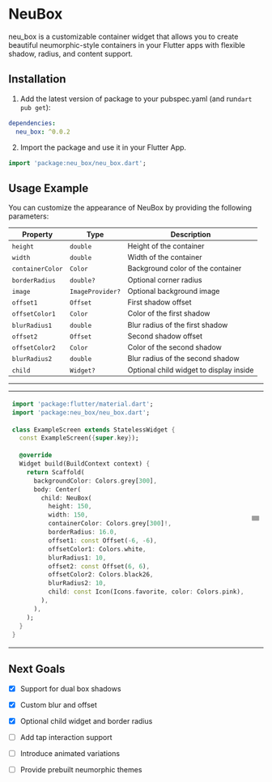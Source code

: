 # NeuBox

neu_box is a customizable container widget that allows you to create beautiful neumorphic-style
containers in your Flutter apps with flexible shadow, radius, and content support.

## Installation

1. Add the latest version of package to your pubspec.yaml (and run`dart pub get`):

```yaml
dependencies:
  neu_box: ^0.0.2
```

2. Import the package and use it in your Flutter App.

```dart
import 'package:neu_box/neu_box.dart';
```

## Usage Example

You can customize the appearance of NeuBox by providing the following parameters:

| Property         | Type             | Description                             |
|------------------|------------------|-----------------------------------------|
| `height`         | `double`         | Height of the container                 |
| `width`          | `double`         | Width of the container                  |
| `containerColor` | `Color`          | Background color of the container       |
| `borderRadius`   | `double?`        | Optional corner radius                  |
| `image`          | `ImageProvider?` | Optional background image               |
| `offset1`        | `Offset`         | First shadow offset                     |
| `offsetColor1`   | `Color`          | Color of the first shadow               |
| `blurRadius1`    | `double`         | Blur radius of the first shadow         |
| `offset2`        | `Offset`         | Second shadow offset                    |
| `offsetColor2`   | `Color`          | Color of the second shadow              |
| `blurRadius2`    | `double`         | Blur radius of the second shadow        |
| `child`          | `Widget?`        | Optional child widget to display inside |

<hr>

<table>
<tr>
<td>

```dart
import 'package:flutter/material.dart';
import 'package:neu_box/neu_box.dart';

class ExampleScreen extends StatelessWidget {
  const ExampleScreen({super.key});

  @override
  Widget build(BuildContext context) {
    return Scaffold(
      backgroundColor: Colors.grey[300],
      body: Center(
        child: NeuBox(
          height: 150,
          width: 150,
          containerColor: Colors.grey[300]!,
          borderRadius: 16.0,
          offset1: const Offset(-6, -6),
          offsetColor1: Colors.white,
          blurRadius1: 10,
          offset2: const Offset(6, 6),
          offsetColor2: Colors.black26,
          blurRadius2: 10,
          child: const Icon(Icons.favorite, color: Colors.pink),
        ),
      ),
    );
  }
}
```

</td>
<td>
  <img src="screenshots/demo.jpg" alt="NeuBox Demo" width="1080"/>
</td>
</tr>
</table>

## Next Goals

- [x] Support for dual box shadows

- [x] Custom blur and offset

- [x] Optional child widget and border radius

- [ ] Add tap interaction support

- [ ] Introduce animated variations

- [ ] Provide prebuilt neumorphic themes